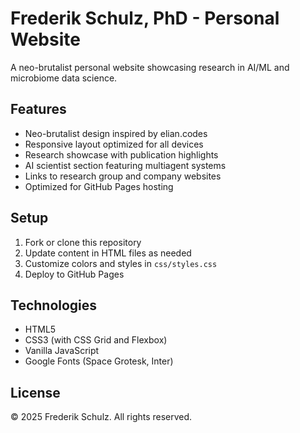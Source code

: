 # Frederik Schulz, PhD - Personal Website

A neo-brutalist personal website showcasing research in AI/ML and microbiome data science.

## Features

- Neo-brutalist design inspired by elian.codes
- Responsive layout optimized for all devices
- Research showcase with publication highlights
- AI scientist section featuring multiagent systems
- Links to research group and company websites
- Optimized for GitHub Pages hosting

## Setup

1. Fork or clone this repository
2. Update content in HTML files as needed
3. Customize colors and styles in `css/styles.css`
4. Deploy to GitHub Pages

## Technologies

- HTML5
- CSS3 (with CSS Grid and Flexbox)
- Vanilla JavaScript
- Google Fonts (Space Grotesk, Inter)

## License

© 2025 Frederik Schulz. All rights reserved. 